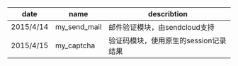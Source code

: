 |date|name|describtion
|---|---|---|
|2015/4/14|my_send_mail|邮件验证模块，由sendcloud支持|
|2015/4/15|my_captcha|验证码模块，使用原生的session记录结果|